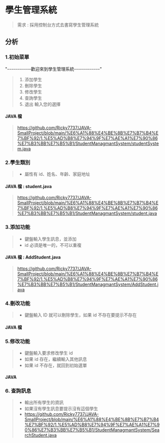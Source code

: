 # 學生管理系統
> 需求 : 採用控制台方式去書寫學生管理系統
> 
## 分析
### 1.初始菜單
"------------歡迎來到學生管理系統-------------"
> 1. 添加學生
> 2. 刪除學生
> 3. 修改學生
> 4. 查詢學生
> 5. 退出
> 輸入您的選擇
#### JAVA 檔
> https://github.com/Ricky7737/JAVA-SmallProject/blob/main/%E6%A1%88%E4%BE%8B%E7%B7%B4%E7%BF%92/1.%E5%AD%B8%E7%94%9F%E7%AE%A1%E7%90%86%E7%B3%BB%E7%B5%B1/StudentManagmantSystem/studentSystem.java

### 2.學生類別
> * 屬性有 id、姓名、年齡、家庭地址
#### JAVA 檔 : student.java
> https://github.com/Ricky7737/JAVA-SmallProject/blob/main/%E6%A1%88%E4%BE%8B%E7%B7%B4%E7%BF%92/1.%E5%AD%B8%E7%94%9F%E7%AE%A1%E7%90%86%E7%B3%BB%E7%B5%B1/StudentManagmantSystem/student.java

### 3.添加功能
> * 鍵盤輸入學生訊息，並添加
> * id 必須是唯一的，不可以重複
#### JAVA 檔 : AddStudent.java
> https://github.com/Ricky7737/JAVA-SmallProject/blob/main/%E6%A1%88%E4%BE%8B%E7%B7%B4%E7%BF%92/1.%E5%AD%B8%E7%94%9F%E7%AE%A1%E7%90%86%E7%B3%BB%E7%B5%B1/StudentManagmantSystem/AddStudent.java
### 4.刪改功能
> * 鍵盤輸入 ID 就可以刪除學生，如果 id 不存在要提示不存在
#### JAVA 檔

### 5.修改功能
> * 鍵盤輸入要求修改學生 id
> * 如果 id 存在，繼續輸入其他訊息
> * 如果 id 不存在，就回到初始選單
#### JAVA 
> 
### 6. 查詢訊息
> * 輸出所有學生的資訊  
> * 如果沒有學生訊息要提示沒有這個學生  
> * https://github.com/Ricky7737/JAVA-SmallProject/blob/main/%E6%A1%88%E4%BE%8B%E7%B7%B4%E7%BF%92/1.%E5%AD%B8%E7%94%9F%E7%AE%A1%E7%90%86%E7%B3%BB%E7%B5%B1/StudentManagmantSystem/SearchStudent.java
